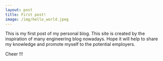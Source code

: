 ```yaml
---
layout: post
title: First post!
image: /img/hello_world.jpeg
---
```


This is my first post of my personal blog. This site is created by the inspiration of many engineering blog nowadays. Hope it will help to share my knowledge and promote myself to the potential employers.

Cheer !!!
